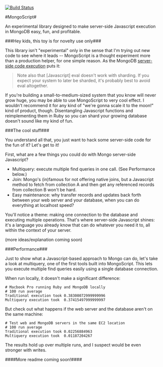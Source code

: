 [![Build Status](https://secure.travis-ci.org/arsduo/mongoscript.png)](http://travis-ci.org/arsduo/mongoscript)

#MongoScript#

An experimental library designed to make server-side Javascript execution in MongoDB easy, fun, and profitable.

###Hey kids, this toy is for novelty use only###

This library isn't "experimental" only in the sense that I'm trying out new code to see where it leads -- MongoScript is a thought experiment more than a production helper, for one simple reason.  As the MongoDB [server-side code execution](http://www.mongodb.org/display/DOCS/Server-side+Code+Execution) puts it:

> Note also that [Javascript] eval doesn't work with sharding. If you expect your system to later be sharded, it's probably best to avoid eval altogether.

If you're building a small-to-medium-sized system that you know will never grow huge, you may be able to use MongoScript to very cool effect.  I wouldn't recommend it for any kind of "we're gonna scale it  to the moon!" kind of product, though.  Disentangling Javascript functions and reimplementing them in Ruby so you can shard your growing database doesn't sound like my kind of fun.

###The cool stuff###

You understand all that, you just want to hack some server-side code for the fun of it?  Let's get to it!

First, what are a few things you could do with Mongo server-side Javascript?

* Multiquery: execute multiple find queries in one call.  (See Performance below.)
* Join: Mongo's (in)famous for not offering native joins, but a Javascript method to fetch from collection A and then get any referenced records from collection B won't be hard.
* Easy maintenance: why transfer records and updates back forth between your web server and your database, when you can do everything at localhost speed?

You'll notice a theme: making one connection to the database and executing multiple operations.  That's where server-side Javascript shines: it's a language you already know that can do whatever you need it to, all within the context of your server.

(more ideas/explanation coming soon)

###Performance###

Just to show what a Javascript-based approach to Mongo can do, let's take a look at multiquery, one of the first tools built into MongoScript.  This lets you execute multiple find queries easily using a single database connection.

When run locally, it doesn't make a significant difference:

```
# Macbook Pro running Ruby and MongoDB locally
# 100 run average
Traditional execution took 0.38300072999999996
Multiquery execution took  0.37415497999999997
```

But check out what happens if the web server and the database aren't on the same machine:

```
# Test web and MongoDB servers in the same EC2 location
# 100 run average
Traditional execution took 0.02256884963
Multiquery execution took  0.01187204267
```

The results hold up over multiple runs, and I suspect would be even stronger with writes.



####More readme coming soon!####